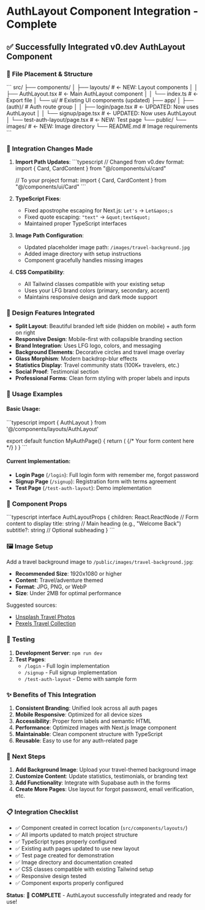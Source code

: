 # AuthLayout Component Integration - Complete

## ✅ Successfully Integrated v0.dev AuthLayout Component

### 📁 **File Placement & Structure**

\`\`\`
src/
├── components/
│   ├── layouts/                    # ← NEW: Layout components
│   │   ├── AuthLayout.tsx         # ← Main AuthLayout component
│   │   └── index.ts               # ← Export file
│   └── ui/                        # Existing UI components (updated)
├── app/
│   ├── (auth)/                    # Auth route group
│   │   ├── login/page.tsx         # ← UPDATED: Now uses AuthLayout
│   │   └── signup/page.tsx        # ← UPDATED: Now uses AuthLayout
│   └── test-auth-layout/page.tsx  # ← NEW: Test page
└── public/
    └── images/                    # ← NEW: Image directory
        └── README.md              # Image requirements
\`\`\`

### 🔧 **Integration Changes Made**

1. **Import Path Updates**:
   \`\`\`typescript
   // Changed from v0.dev format:
   import { Card, CardContent } from "@/components/ui/card"
   
   // To your project format:
   import { Card, CardContent } from "@/components/ui/Card"
   \`\`\`

2. **TypeScript Fixes**:
   - Fixed apostrophe escaping for Next.js: `Let's` → `Let&apos;s`
   - Fixed quote escaping: `"text"` → `&quot;text&quot;`
   - Maintained proper TypeScript interfaces

3. **Image Path Configuration**:
   - Updated placeholder image path: `/images/travel-background.jpg`
   - Added image directory with setup instructions
   - Component gracefully handles missing images

4. **CSS Compatibility**:
   - All Tailwind classes compatible with your existing setup
   - Uses your LFG brand colors (primary, secondary, accent)
   - Maintains responsive design and dark mode support

### 🎨 **Design Features Integrated**

- **Split Layout**: Beautiful branded left side (hidden on mobile) + auth form on right
- **Responsive Design**: Mobile-first with collapsible branding section
- **Brand Integration**: Uses LFG logo, colors, and messaging
- **Background Elements**: Decorative circles and travel image overlay
- **Glass Morphism**: Modern backdrop-blur effects
- **Statistics Display**: Travel community stats (100K+ travelers, etc.)
- **Social Proof**: Testimonial section
- **Professional Forms**: Clean form styling with proper labels and inputs

### 📱 **Usage Examples**

#### Basic Usage:
\`\`\`typescript
import { AuthLayout } from '@/components/layouts/AuthLayout'

export default function MyAuthPage() {
  return (
    <AuthLayout title="Welcome" subtitle="Sign in to continue">
      {/* Your form content here */}
    </AuthLayout>
  )
}
\`\`\`

#### Current Implementation:
- **Login Page** (`/login`): Full login form with remember me, forgot password
- **Signup Page** (`/signup`): Registration form with terms agreement
- **Test Page** (`/test-auth-layout`): Demo implementation

### 🔗 **Component Props**

\`\`\`typescript
interface AuthLayoutProps {
  children: React.ReactNode  // Form content to display
  title: string             // Main heading (e.g., "Welcome Back")
  subtitle?: string         // Optional subheading
}
\`\`\`

### 🖼️ **Image Setup**

Add a travel background image to `/public/images/travel-background.jpg`:
- **Recommended Size**: 1920x1080 or higher
- **Content**: Travel/adventure themed
- **Format**: JPG, PNG, or WebP
- **Size**: Under 2MB for optimal performance

Suggested sources:
- [Unsplash Travel Photos](https://unsplash.com/s/photos/travel)
- [Pexels Travel Collection](https://www.pexels.com/search/travel/)

### 🚀 **Testing**

1. **Development Server**: `npm run dev`
2. **Test Pages**:
   - `/login` - Full login implementation
   - `/signup` - Full signup implementation
   - `/test-auth-layout` - Demo with sample form

### ✨ **Benefits of This Integration**

1. **Consistent Branding**: Unified look across all auth pages
2. **Mobile Responsive**: Optimized for all device sizes
3. **Accessibility**: Proper form labels and semantic HTML
4. **Performance**: Optimized images with Next.js Image component
5. **Maintainable**: Clean component structure with TypeScript
6. **Reusable**: Easy to use for any auth-related page

### 🎯 **Next Steps**

1. **Add Background Image**: Upload your travel-themed background image
2. **Customize Content**: Update statistics, testimonials, or branding text
3. **Add Functionality**: Integrate with Supabase auth in the forms
4. **Create More Pages**: Use layout for forgot password, email verification, etc.

### 📋 **Integration Checklist**

- ✅ Component created in correct location (`src/components/layouts/`)
- ✅ All imports updated to match project structure
- ✅ TypeScript types properly configured
- ✅ Existing auth pages updated to use new layout
- ✅ Test page created for demonstration
- ✅ Image directory and documentation created
- ✅ CSS classes compatible with existing Tailwind setup
- ✅ Responsive design tested
- ✅ Component exports properly configured

**Status**: 🎉 **COMPLETE** - AuthLayout successfully integrated and ready for use!
